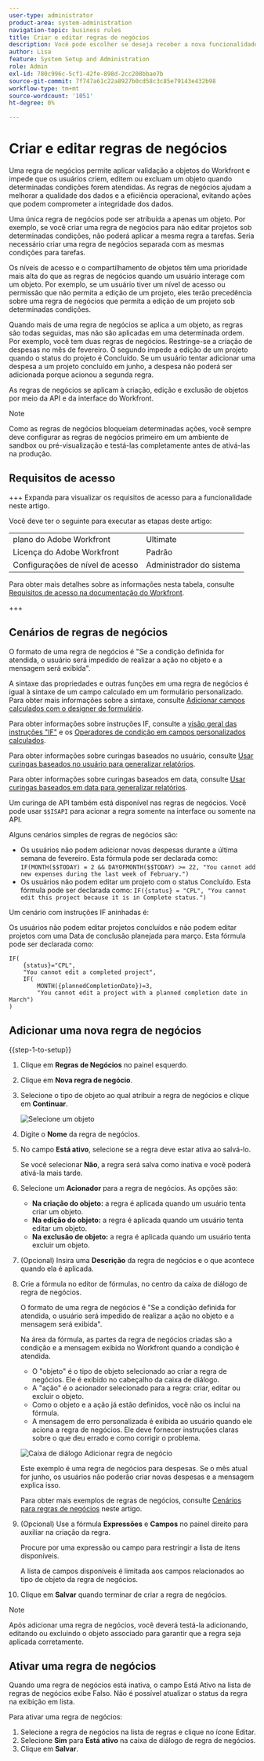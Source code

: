 ```yaml
---
user-type: administrator
product-area: system-administration
navigation-topic: business rules
title: Criar e editar regras de negócios
description: Você pode escolher se deseja receber a nova funcionalidade do Workfront mensal ou trimestralmente.
author: Lisa
feature: System Setup and Administration
role: Admin
exl-id: 780c996c-5cf1-42fe-898d-2cc208bbae7b
source-git-commit: 7f747a61c22a8927b0cd58c3c85e79143e432b98
workflow-type: tm+mt
source-wordcount: '1051'
ht-degree: 0%

---
```


# Criar e editar regras de negócios

Uma regra de negócios permite aplicar validação a objetos do Workfront e impede que os usuários criem, editem ou excluam um objeto quando determinadas condições forem atendidas. As regras de negócios ajudam a melhorar a qualidade dos dados e a eficiência operacional, evitando ações que podem comprometer a integridade dos dados.

Uma única regra de negócios pode ser atribuída a apenas um objeto. Por exemplo, se você criar uma regra de negócios para não editar projetos sob determinadas condições, não poderá aplicar a mesma regra a tarefas. Seria necessário criar uma regra de negócios separada com as mesmas condições para tarefas.

Os níveis de acesso e o compartilhamento de objetos têm uma prioridade mais alta do que as regras de negócios quando um usuário interage com um objeto. Por exemplo, se um usuário tiver um nível de acesso ou permissão que não permita a edição de um projeto, eles terão precedência sobre uma regra de negócios que permita a edição de um projeto sob determinadas condições.

Quando mais de uma regra de negócios se aplica a um objeto, as regras são todas seguidas, mas não são aplicadas em uma determinada ordem. Por exemplo, você tem duas regras de negócios. Restringe-se a criação de despesas no mês de fevereiro. O segundo impede a edição de um projeto quando o status do projeto é Concluído. Se um usuário tentar adicionar uma despesa a um projeto concluído em junho, a despesa não poderá ser adicionada porque acionou a segunda regra.

As regras de negócios se aplicam à criação, edição e exclusão de objetos por meio da API e da interface do Workfront.

>[!NOTE]
>
>Como as regras de negócios bloqueiam determinadas ações, você sempre deve configurar as regras de negócios primeiro em um ambiente de sandbox ou pré-visualização e testá-las completamente antes de ativá-las na produção.

## Requisitos de acesso

+++ Expanda para visualizar os requisitos de acesso para a funcionalidade neste artigo.

Você deve ter o seguinte para executar as etapas deste artigo:

<table style="table-layout:auto"> 
 <col> 
 <col> 
 <tbody> 
  <tr> 
   <td>plano do Adobe Workfront</td> 
   <td>Ultimate</td> 
  </tr> 
  <tr> 
   <td>Licença do Adobe Workfront</td> 
   <td>Padrão</td> 
  </tr> 
  <tr> 
   <td>Configurações de nível de acesso</td> 
   <td>Administrador do sistema</td> 
  </tr>  
 </tbody> 
</table>

Para obter mais detalhes sobre as informações nesta tabela, consulte [Requisitos de acesso na documentação do Workfront](/help/quicksilver/administration-and-setup/add-users/access-levels-and-object-permissions/access-level-requirements-in-documentation.md).

+++

## Cenários de regras de negócios

O formato de uma regra de negócios é &quot;Se a condição definida for atendida, o usuário será impedido de realizar a ação no objeto e a mensagem será exibida&quot;.

A sintaxe das propriedades e outras funções em uma regra de negócios é igual à sintaxe de um campo calculado em um formulário personalizado. Para obter mais informações sobre a sintaxe, consulte [Adicionar campos calculados com o designer de formulário](/help/quicksilver/administration-and-setup/customize-workfront/create-manage-custom-forms/form-designer/design-a-form/add-a-calculated-field.md).

Para obter informações sobre instruções IF, consulte a [ visão geral das instruções &quot;IF&quot;](/help/quicksilver/reports-and-dashboards/reports/calc-cstm-data-reports/if-statements-overview.md) e os [Operadores de condição em campos personalizados calculados](/help/quicksilver/reports-and-dashboards/reports/calc-cstm-data-reports/condition-operators-calculated-custom-expressions.md).

Para obter informações sobre curingas baseados no usuário, consulte [Usar curingas baseados no usuário para generalizar relatórios](/help/quicksilver/reports-and-dashboards/reports/reporting-elements/use-user-based-wildcards-generalize-reports.md).

Para obter informações sobre curingas baseados em data, consulte [Usar curingas baseados em data para generalizar relatórios](/help/quicksilver/reports-and-dashboards/reports/reporting-elements/use-date-based-wildcards-generalize-reports.md).

Um curinga de API também está disponível nas regras de negócios. Você pode usar `$$ISAPI` para acionar a regra somente na interface ou somente na API.

Alguns cenários simples de regras de negócios são:

* Os usuários não podem adicionar novas despesas durante a última semana de fevereiro. Esta fórmula pode ser declarada como: `IF(MONTH($$TODAY) = 2 && DAYOFMONTH($$TODAY) >= 22, "You cannot add new expenses during the last week of February.")`
* Os usuários não podem editar um projeto com o status Concluído. Esta fórmula pode ser declarada como: `IF({status} = "CPL", "You cannot edit this project because it is in Complete status.")`

Um cenário com instruções IF aninhadas é:

Os usuários não podem editar projetos concluídos e não podem editar projetos com uma Data de conclusão planejada para março. Esta fórmula pode ser declarada como:

```
IF(
    {status}="CPL",
    "You cannot edit a completed project",
    IF(
        MONTH({plannedCompletionDate})=3,
        "You cannot edit a project with a planned completion date in March")
)
```

## Adicionar uma nova regra de negócios

{{step-1-to-setup}}

1. Clique em **Regras de Negócios** no painel esquerdo.
1. Clique em **Nova regra de negócio**.
1. Selecione o tipo de objeto ao qual atribuir a regra de negócios e clique em **Continuar**.

   ![Selecione um objeto](assets/object-for-business-rule2.png)

1. Digite o **Nome** da regra de negócios.
1. No campo **Está ativo**, selecione se a regra deve estar ativa ao salvá-lo.

   Se você selecionar **Não**, a regra será salva como inativa e você poderá ativá-la mais tarde.

1. Selecione um **Acionador** para a regra de negócios. As opções são:

   * **Na criação do objeto:** a regra é aplicada quando um usuário tenta criar um objeto.
   * **Na edição do objeto:** a regra é aplicada quando um usuário tenta editar um objeto.
   * **Na exclusão de objeto:** a regra é aplicada quando um usuário tenta excluir um objeto.

1. (Opcional) Insira uma **Descrição** da regra de negócios e o que acontece quando ela é aplicada.
1. Crie a fórmula no editor de fórmulas, no centro da caixa de diálogo de regra de negócios.

   O formato de uma regra de negócios é &quot;Se a condição definida for atendida, o usuário será impedido de realizar a ação no objeto e a mensagem será exibida&quot;.

   Na área da fórmula, as partes da regra de negócios criadas são a condição e a mensagem exibida no Workfront quando a condição é atendida.

   * O &quot;objeto&quot; é o tipo de objeto selecionado ao criar a regra de negócios. Ele é exibido no cabeçalho da caixa de diálogo.
   * A &quot;ação&quot; é o acionador selecionado para a regra: criar, editar ou excluir o objeto.
   * Como o objeto e a ação já estão definidos, você não os inclui na fórmula.
   * A mensagem de erro personalizada é exibida ao usuário quando ele aciona a regra de negócios. Ele deve fornecer instruções claras sobre o que deu errado e como corrigir o problema.

   ![Caixa de diálogo Adicionar regra de negócio](assets/add-business-rule-dialog-no-ai-button.png)

   Este exemplo é uma regra de negócios para despesas. Se o mês atual for junho, os usuários não poderão criar novas despesas e a mensagem explica isso.

   Para obter mais exemplos de regras de negócios, consulte [Cenários para regras de negócios](#scenarios-for-business-rules) neste artigo.

1. (Opcional) Use a fórmula **Expressões** e **Campos** no painel direito para auxiliar na criação da regra.

   Procure por uma expressão ou campo para restringir a lista de itens disponíveis.

   A lista de campos disponíveis é limitada aos campos relacionados ao tipo de objeto da regra de negócios.

1. Clique em **Salvar** quando terminar de criar a regra de negócios.

>[!NOTE]
>
>Após adicionar uma regra de negócios, você deverá testá-la adicionando, editando ou excluindo o objeto associado para garantir que a regra seja aplicada corretamente.

## Ativar uma regra de negócios

Quando uma regra de negócios está inativa, o campo Está Ativo na lista de regras de negócios exibe Falso. Não é possível atualizar o status da regra na exibição em lista.

Para ativar uma regra de negócios:

1. Selecione a regra de negócios na lista de regras e clique no ícone Editar.
1. Selecione **Sim** para **Está ativo** na caixa de diálogo de regra de negócios.
1. Clique em **Salvar**.
